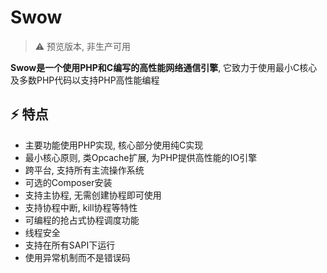 # Swow

> ⚠️ 预览版本, 非生产可用

**Swow是一个使用PHP和C编写的高性能网络通信引擎**, 它致力于使用最小C核心及多数PHP代码以支持PHP高性能编程

## ⚡️ 特点

+ 主要功能使用PHP实现, 核心部分使用纯C实现
+ 最小核心原则, 类Opcache扩展, 为PHP提供高性能的IO引擎
+ 跨平台, 支持所有主流操作系统
+ 可选的Composer安装
+ 支持主协程, 无需创建协程即可使用
+ 支持协程中断, kill协程等特性
+ 可编程的抢占式协程调度功能
+ 线程安全
+ 支持在所有SAPI下运行
+ 使用异常机制而不是错误码
